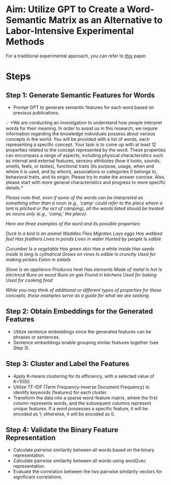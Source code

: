 # Aim: Utilize GPT to Create a Word-Semantic Matrix as an Alternative to Labor-Intensive Experimental Methods

For a traditional experimental approach, you can refer to [this](https://link.springer.com/article/10.3758/BF03192726) paper.

# Steps

## **Step 1: Generate Semantic Features for Words**

- Prompt GPT to generate semantic features for each word based on previous publications.

<aside>
💡 *We are conducting an investigation to understand how people interpret words for their meaning. In order to assist us in this research, we require information regarding the knowledge individuals possess about various concepts in the world. You will be provided with a list of words, each representing a specific concept. Your task is to come up with at least 12 properties related to the concept represented by the word. These properties can encompass a range of aspects, including physical characteristics such as internal and external features, sensory attributes (how it looks, sounds, smells, feels, or tastes), functional traits (its purpose, usage, when and where it is used, and by whom), associations or categories it belongs to, behavioral traits, and its origin. Please try to make the answer concise. Also, please start with more general characteristics and progress to more specific details.*

*Please note that, even if some of the words can be interpreted as something other than a noun (e.g., 'camp' could refer to the place where a tent is pitched or the act of camping), all the words listed should be treated as nouns only (e.g., 'camp,' the place).*

*Here are three examples of the word and its possible properties:*

*Duck
Is a bird
Is an animal
Waddles
Flies
Migrates
Lays eggs
Has webbed feet
Has feathers
Lives in ponds
Lives in water
Hunted by people
Is edible*

*Cucumber
Is a vegetable
Has green skin
Has a white inside
Has seeds inside
Is long
Is cylindrical
Grows on vines
Is edible
Is crunchy
Used for making pickles
Eaten in salads*

*Stove
Is an appliance
Produces heat
Has elements
Made of metal
Is hot
Is electrical
Runs on wood
Runs on gas
Found in kitchens
Used for baking
Used for cooking food*

*While you may think of additional or different types of properties for these concepts, these examples serve as a guide for what we are seeking.*

</aside>

## **Step 2: Obtain Embeddings for the Generated Features**

- Utilize sentence embeddings since the generated features can be phrases or sentences.
- Sentence embeddings enable grouping similar features together (see Step 3).

## **Step 3: Cluster and Label the Features**

- Apply K-means clustering for its efficiency, with a selected value of K=1000.
- Utilize TF-IDF (Term Frequency-Inverse Document Frequency) to identify keywords (features) for each cluster.
- Transform the data into a sparse word-feature matrix, where the first column represents words, and the subsequent columns represent unique features. If a word possesses a specific feature, it will be encoded as 1; otherwise, it will be encoded as 0.

## **Step 4: Validate the Binary Feature Representation**

- Calculate pairwise similarity between all words based on the binary representation.
- Calculate pairwise similarity between all words using word2vec representation.
- Evaluate the correlation between the two pairwise similarity vectors for significant correlations.
